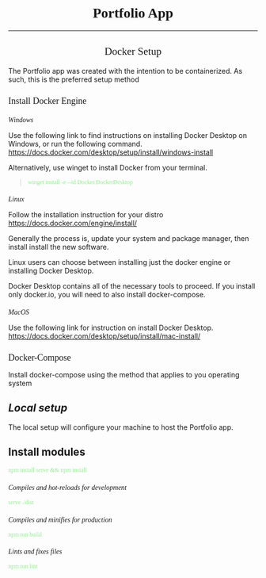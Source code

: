 <style>
  .title {
    font-family: "Hack Nerd Font", serif;
  }
  .section {
    text-align: center;
    font-family: "Hack Nerd Font", serif;
    font-size: 21px;
    font-weight: lighter;
  }
  .instruct {
    font-family: "Hack Nerd Font", serif;
    font-size: 18px;
    font-weight: lighter
  }
  h3 {
    font-family: "Hack Nerd Font", serif;
    font-size: 14px;
    font-weight: normal;
    font-style: italic;
    padding-bottom: 0;
  }
  code {
    color: lightgreen;
    font-family: "Hack Nerd Font", serif;
    font-weight: lighter;
  }
  p {
    padding-top: 0;
    padding-bottom: 0;
  }

</style>
<h1 class="title" style="text-align: center;"> Portfolio App </h1>
<hr>

<h2 class="section" id="docker-setup"> Docker Setup </h2>
<p>
The Portfolio app was created with the intention to be containerized. As such, this is the preferred setup method
</p>

<h2 class="instruct" id="docker-engine"> Install Docker Engine</h2>

<h3> Windows </h3>
<p>
Use the following link to find instructions on installing Docker Desktop on Windows, or run the following command.
<a href="https://docs.docker.com/desktop/setup/install/windows-install">https://docs.docker.com/desktop/setup/install/windows-install</a>
</p>
<p>
Alternatively, use winget to install Docker from your terminal.
</p>
<blockquote>
<code>winget install -e --id Docker.DockerDesktop</code>
</blockquote>
<h3> Linux </h3>

Follow the installation instruction for your distro
https://docs.docker.com/engine/install/

Generally the process is, update your system and package manager, then install install the new software.

Linux users can choose between installing just the docker engine or installing Docker Desktop.

Docker Desktop contains all of the necessary tools to proceed. If you install only docker.io, you will need to also install docker-compose.

<h3> MacOS </h3>

Use the following link for instruction on install Docker Desktop. https://docs.docker.com/desktop/setup/install/mac-install/

<h2 class="instruct"> Docker-Compose </h2>
<p>Install docker-compose using the method that applies to you operating system</p>

*Local setup*
--
The local setup will configure your machine to host the Portfolio app.

## Install modules
```
npm install serve && npm install
```

### Compiles and hot-reloads for development
```
serve ./dist
```

### Compiles and minifies for production
```
npm run build
```

### Lints and fixes files
```
npm run lint
```
